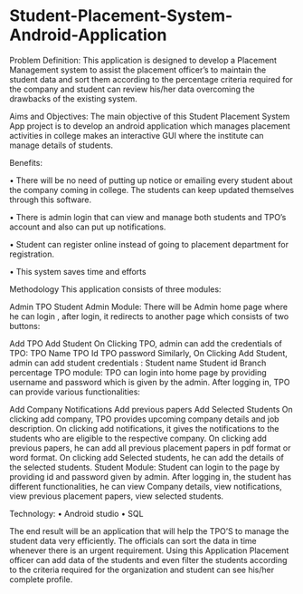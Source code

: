 # Student-Placement-System-Android-Application
Problem Definition: This application is designed to develop a Placement Management system to assist the placement officer’s to maintain the student data and sort them according to the percentage criteria required for the company and student can review his/her data overcoming the drawbacks of the existing system.

Aims and Objectives: The main objective of this Student Placement System App project is to develop an android application which manages placement activities in college makes an interactive GUI where the institute can manage details of students.

Benefits:

• There will be no need of putting up notice or emailing every student about the company coming in college. 
  The students can keep updated themselves through this software.

• There is admin login that can view and manage both students and TPO’s account and also can put up notifications.

• Student can register online instead of going to placement department for registration.

• This system saves time and efforts

Methodology This application consists of three modules:

Admin
TPO
Student
Admin Module: There will be Admin home page where he can login , after login, it redirects to another page which consists of two buttons:

Add TPO
Add Student On Clicking TPO, admin can add the credentials of TPO:
TPO Name
TPO Id
TPO password Similarly, On Clicking Add Student, admin can add student credentials :
Student name
Student id
Branch
percentage
TPO module: TPO can login into home page by providing username and password which is given by the admin. After logging in, TPO can provide various functionalities:

Add Company
Notifications
Add previous papers
Add Selected Students On clicking add company, TPO provides upcoming company details and job description. On clicking add notifications, it gives the notifications to the students who are eligible to the respective company. On clicking add previous papers, he can add all previous placement papers in pdf format or word format. On clicking add Selected students, he can add the details of the selected students.
Student Module: Student can login to the page by providing id and password given by admin. After logging in, the student has different functionalities, he can view Company details, view notifications, view previous placement papers, view selected students.

Technology: • Android studio • SQL

The end result will be an application that will help the TPO’S to manage the student data very efficiently. The officials can sort the data in time whenever there is an urgent requirement. Using this Application Placement officer can add data of the students and even filter the students according to the criteria required for the organization and student can see his/her complete profile.
